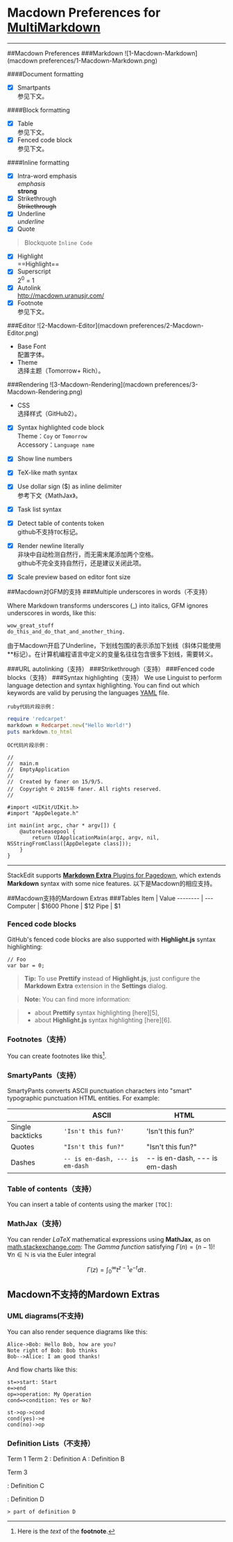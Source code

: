 Macdown Preferences for [MultiMarkdown](http://fletcherpenney.net/multimarkdown/)
===

<!--[TOC]-->

------

##Macdown Preferences
###Markdown
![1-Macdown-Markdown](macdown preferences/1-Macdown-Markdown.png)

####Document formatting
- [x] Smartpants  
参见下文。

####Block formatting
+ [x] Table  
参见下文。
+ [x] Fenced code block  
参见下文。

####Inline formatting
* [x] Intra-word emphasis  
*emphasis*  
**strong**
* [x] Strikethrough  
~~Strikethrough~~
* [x] Underline  
_underline_
* [x] Quote 
 > Blockquote
`Inline Code`

* [x] Highlight  
==Highlight==
* [x] Superscript  
 2<sup>0</sup> = 1
* [x] Autolink  
http://macdown.uranusjr.com/
* [x] Footnote  
参见下文。

###Editor
![2-Macdown-Editor](macdown preferences/2-Macdown-Editor.png)

- Base Font  
配置字体。
- Theme  
选择主题（Tomorrow+ Rich）。

###Rendering
![3-Macdown-Rendering](macdown preferences/3-Macdown-Rendering.png)

- CSS  
选择样式（GitHub2）。

- [x] Syntax highlighted code block  
Theme：`Coy` or `Tomorrow`  
Accessory：`Language name`  
 - [x] Show line numbers

- [x] TeX-like math syntax 
 - [x] Use dollar sign ($) as inline delimiter  
 参考下文《MathJax》。

- [x] Task list syntax 

- [x] Detect table of contents token  
 github不支持`TOC`标记。
- [x] Render newline literally  
非块中自动检测自然行，而无需末尾添加两个空格。    
github不完全支持自然行，还是建议关闭此项。  
- [x] Scale preview based on editor font size


##Macdown对GFM的支持
###Multiple underscores in words（不支持）

Where Markdown transforms underscores (_) into italics, GFM ignores underscores in words, like this:

    wow_great_stuff
    do_this_and_do_that_and_another_thing.

由于Macdown开启了Underline，下划线包围的表示添加下划线（斜体只能使用**标记）。在计算机编程语言中定义的变量名往往包含很多下划线，需要转义。


###URL autolinking（支持）
###Strikethrough（支持）
###Fenced code blocks（支持）
###Syntax highlighting（支持）
We use Linguist to perform language detection and syntax highlighting. You can find out which keywords are valid by perusing the languages [YAML](https://github.com/github/linguist/blob/master/lib/linguist/languages.yml) file.

`ruby代码片段示例：`

```ruby
require 'redcarpet'
markdown = Redcarpet.new("Hello World!")
puts markdown.to_html
```

`OC代码片段示例：`

```obj-c
//
//  main.m
//  EmptyApplication
//
//  Created by faner on 15/9/5.
//  Copyright © 2015年 faner. All rights reserved.
//

#import <UIKit/UIKit.h>
#import "AppDelegate.h"

int main(int argc, char * argv[]) {
    @autoreleasepool {
        return UIApplicationMain(argc, argv, nil, NSStringFromClass([AppDelegate class]));
    }
}
```

------
StackEdit supports [**Markdown Extra** Plugins for Pagedown](https://github.com/jmcmanus/pagedown-extra), which extends **Markdown** syntax with some nice features.
以下是Macdown的相应支持。

##Macdown支持的Mardown Extras
###Tables
Item     | Value
-------- | ---
Computer | $1600
Phone    | $12
Pipe     | $1

### Fenced code blocks

GitHub's fenced code blocks are also supported with **Highlight.js** syntax highlighting:

```
// Foo
var bar = 0;
```

> **Tip:** To use **Prettify** instead of **Highlight.js**, just configure the **Markdown Extra** extension in the <i class="icon-cog"></i> **Settings** dialog.

> **Note:** You can find more information:

> - about **Prettify** syntax highlighting [here][5],
> - about **Highlight.js** syntax highlighting [here][6].

### Footnotes（支持）

You can create footnotes like this[^footnote].

  [^footnote]: Here is the *text* of the **footnote**.

### SmartyPants（支持）

SmartyPants converts ASCII punctuation characters into "smart" typographic punctuation HTML entities. For example:

|                  | ASCII                        | HTML              |
 ----------------- | ---------------------------- | ------------------
| Single backticks | `'Isn't this fun?'`            | 'Isn't this fun?' |
| Quotes           | `"Isn't this fun?"`            | "Isn't this fun?" |
| Dashes           | `-- is en-dash, --- is em-dash` | -- is en-dash, --- is em-dash |


### Table of contents（支持）

You can insert a table of contents using the marker `[TOC]`:

### MathJax（支持）

You can render *LaTeX* mathematical expressions using **MathJax**, as on [math.stackexchange.com][1]:
The *Gamma function* satisfying $\Gamma(n) = (n-1)!\quad\forall n\in\mathbb N$ is via the Euler integral

$$
\Gamma(z) = \int_0^\infty t^{z-1}e^{-t}dt\,.
$$

Macdown不支持的Mardown Extras
----
### UML diagrams(不支持)

You can also render sequence diagrams like this:

```sequence
Alice->Bob: Hello Bob, how are you?
Note right of Bob: Bob thinks
Bob-->Alice: I am good thanks!
```

And flow charts like this:

```flow
st=>start: Start
e=>end
op=>operation: My Operation
cond=>condition: Yes or No?

st->op->cond
cond(yes)->e
cond(no)->op
``` 

### Definition Lists（不支持）
Term 1
Term 2
:   Definition A
:   Definition B

Term 3

:   Definition C

:   Definition D

	> part of definition D

[1]: https://code.google.com/p/google-code-prettify/
[2]: http://highlightjs.org/

[^stackedit]:here is the footprint
